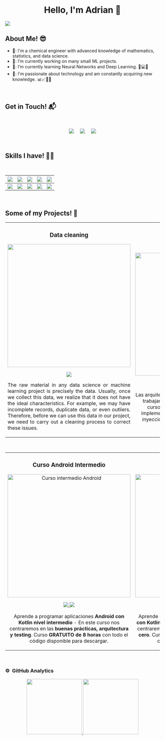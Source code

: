 <div align="center">
<h1 align="center">Hello, I'm Adrian 👋</h1>
</div>
<img src="https://i.imgur.com/bQe2uWJ.jpg">
<Br>

## About Me! 😎

- 🏫: I'm a chemical engineer with advanced knowledge of mathematics, statistics, and data science.
- 🔭: I’m currently working on many small ML projects.
- 🌱: I’m currently learning Neural Networks and Deep Learning. 🧠💻🤖
- 💬: I'm passionate about technology and am constantly acquiring new knowledge. 📊📈🤖🧠

<Br>

## Get in Touch! 📬
<Br>
<p align="center">
<a href="https://www.linkedin.com/in/adrian-aberastain-209461268/" target="blank"><img align="center" src="https://img.shields.io/badge/Adrian Aberastain-0077B5?style=for-the-badge&logo=linkedin&logoColor=white" /></a> &nbsp;&nbsp;&nbsp;  <a href="mailto:adrian.j.aberastain@gmail.com" target="blank"><img align="center" src="https://img.shields.io/badge/adrian.j.aberastain@gmail.com-D14836?style=for-the-badge&logo=gmail&logoColor=white" /></a>    &nbsp;&nbsp;&nbsp;       <a href="https://www.github.com/Adrian2277" target="blank"><img align="center" src="https://img.shields.io/badge/Adrian-100000?style=for-the-badge&logo=github&logoColor=white" /></a>
</p>
<Br>

## Skills I have! 🤸‍♂
<Br>

|![](https://img.shields.io/badge/Machine%20Learning-brightgreen?style=for-the-badge)|![](https://img.shields.io/badge/ML-Supervized%20Learning-brightgreen?style=for-the-badge)|![](https://img.shields.io/badge/ML-Unsupervized%20Learning-brightgreen?style=for-the-badge)|![](https://img.shields.io/badge/Web%20Scraping-red?style=for-the-badge)|![](https://img.shields.io/badge/Dashboards-red?style=for-the-badge)|
|---|---|---|---|---|
|![](https://img.shields.io/badge/Data%20Science-blue?style=for-the-badge)|![](https://img.shields.io/badge/DS-Data%20Cleaning-blue?style=for-the-badge)|![](https://img.shields.io/badge/DS-Data%20Analysis-blue?style=for-the-badge)|![](https://img.shields.io/badge/DS-Data%20Visualization-blue?style=for-the-badge)|![](https://img.shields.io/badge/And%20More!-yellow?style=for-the-badge)|
<Br>

## Some of my Projects! 🎨
<table>
<tr>
<td width="50%">
<h3 align="center">Data cleaning</h3>
<div align="center">
<a href="https://colab.research.google.com/drive/1uBL0KNlo5h9q8HbTWbqBMbXw9PSwlm4S?usp=sharing" target="_blank"><img src="https://i.imgur.com/wL0JERL.png" width="400"></a>
<p>
<a href="https://colab.research.google.com/drive/1uBL0KNlo5h9q8HbTWbqBMbXw9PSwlm4S?usp=sharing" target="_blank">
<img src="https://img.shields.io/badge/CODE-5b5b5b?style=for-the-badge&logo=googlecolab&logoColor=rgb">
</a>
</p>
<p align="justify">The raw material in any data science or machine learning project is precisely the data. Usually, once we collect this data, we realize that it does not have the ideal characteristics. For example, we may have incomplete records, duplicate data, or even outliers. Therefore, before we can use this data in our project, we need to carry out a cleaning process to correct these issues.</p>
</div>
                                                                                      
</td>

<td width="50%">
               <br>
<h3 align="center">Arquitectura MVVM</h3>
<div align="center">                                       
<a href="https://github.com/ArisGuimera/SimpleAndroidMVVM" target="_blank"><img src="https://i.imgur.com/7uCBigG.jpg" width="400" alt="Curso arquitectura MVVM"></a>
<br>
<p>
<a href="https://github.com/ArisGuimera/SimpleAndroidMVVM" target="_blank">
<img src="https://img.shields.io/badge/C%C3%93DIGO-80ffaa?style=for-the-badge&logo=github&logoColor=black">
</a>
<a href="https://youtu.be/hhhSMXi0R3E" target="_blank">
<img src="https://img.shields.io/badge/-Youtube-green?style=for-the-badge&color=3fFD7f">
</a>
</p>
</p>Las arquitecturas son <strong>IMPRESCINDIBLES</strong> para poder trabajar como desarrollador/a Android. En este curso, divido por ramas irás aprendiendo a implementar una arquitectura real y robusta con inyección de dependencias, clean architecture, testing y mucho más.</p>
</div>                                                             
</table>                                                                                 
</div>
<br>

<table>
<tr>
<td width="50%">
<h3 align="center">Curso Android Intermedio</h3>
<div align="center">
<a href="https://github.com/ArisGuimera/Android-Expert-Intermedio" target="_blank"><img src="https://i.imgur.com/V48W0sU.jpg" width="400" alt="Curso intermedio Android"></a>
<p>
<a href="https://github.com/ArisGuimera/Android-Expert-Intermedio" target="_blank">
<img src="https://img.shields.io/badge/CÓDIGO-ff9?style=for-the-badge&logo=github&logoColor=black">
</a>
<a href="https://youtu.be/UaR7GSNACsM" target="_blank">
<img src="https://img.shields.io/badge/-Youtube-green?style=for-the-badge&color=fbfc40">
</a>
</p>
<p>Aprende a programar aplicaciones <strong>Android con Kotlin nivel intermedio</strong> - En este curso nos centraremos en las <strong>buenas prácticas, arquitectura y testing</strong>. Curso <strong>GRATUITO de 8 horas</strong> con todo el código disponible para descargar.</p>
</div>
                                                                                      
</td>       

<td width="50%">
<h3 align="center">Curso Kotlin Multiplatform</h3>
<div align="center">
<a href="https://github.com/ArisGuimera/Curso-Kotlin-Multiplatform" target="_blank"><img src="https://i.imgur.com/nDDp1Ra.jpg" width="400" alt="Curso Kotlin Multiplatform"></a>
<p>
<a href="https://github.com/ArisGuimera/Curso-Kotlin-Multiplatform" target="_blank">
<img src="https://img.shields.io/badge/C%C3%93DIGO-cfaae0?style=for-the-badge&logo=github&logoColor=black">
</a>
<a href="https://youtube.com/playlist?list=PL8ie04dqq7_NUvBcMMosVRAbqZDWmRzX3&si=FdS-Z07ZFAUjDHAE" target="_blank">
<img src="https://img.shields.io/badge/-Youtube-green?style=for-the-badge&color=ff00f4">
</a>
</p>
<p>Aprende a programar aplicaciones <strong>multiplataform con Kotlin y Jetpack Compose</strong> - En este curso nos centraremos en dominar Kotlin Multiplatform <strong>desde cero</strong>. Curso <strong>GRATUITO</strong> (en desarrollo) con todo el código disponible para descargar.</p>
</div>
                                                                                      
</td>  
</table>                                                                                 
</div>
<br>

### ⚙️ &nbsp;GitHub Analytics

<p align="center">
<a href="https://github.com/Adrian2277">
  <img height="180em" src="https://github-readme-stats-eight-theta.vercel.app/api?username=Adrian2277&show_icons=true&theme=algolia&include_all_commits=true&count_private=true"/>
  <img height="180em" src="https://github-readme-stats-eight-theta.vercel.app/api/top-langs/?username=Adrian2277&layout=compact&langs_count=8&theme=algolia"/>
</a>
</p>
